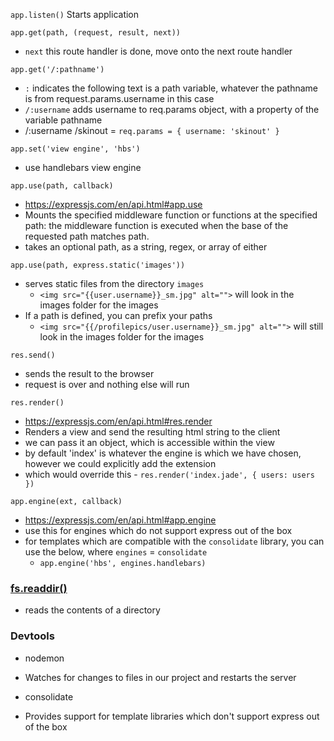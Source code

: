 
`app.listen()`
Starts application

`app.get(path, (request, result, next))`
* `next` this route handler is done, move onto the next route handler

`app.get('/:pathname')`
* `:` indicates the following text is a path variable, whatever the pathname is from request.params.username in this case
* `/:username` adds username to req.params object, with a property of the variable pathname
* /:username /skinout = `req.params = { username: 'skinout' }`

`app.set('view engine', 'hbs')`
* use handlebars view engine


`app.use(path, callback)`
* https://expressjs.com/en/api.html#app.use
* Mounts the specified middleware function or functions at the specified path: the middleware function is executed when the base of the requested path matches path.
* takes an optional path, as a string, regex, or array of either

`app.use(path, express.static('images'))`
* serves static files from the directory `images`
  * `<img src="{{user.username}}_sm.jpg" alt="">` will look in the images folder for the images
* If a path is defined, you can prefix your paths
  * `<img src="{{/profilepics/user.username}}_sm.jpg" alt="">` will still look in the images folder for the images

`res.send()`
* sends the result to the browser
* request is over and nothing else will run

`res.render()`
* https://expressjs.com/en/api.html#res.render
* Renders a view and send the resulting html string to the client
* we can pass it an object, which is accessible within the view
* by default 'index' is whatever the engine is which we have chosen, however we could explicitly add the extension
* which would override this - `res.render('index.jade', { users: users })`


`app.engine(ext, callback)`
* https://expressjs.com/en/api.html#app.engine
* use this for engines which do not support express out of the box
* for templates which are compatible with the `consolidate` library, you can use the below, where `engines` = `consolidate`
  * `app.engine('hbs', engines.handlebars)`


### [fs.readdir()](https://nodejs.org/api/fs.html#fs_fs_readdir_path_options_callback)
* reads the contents of a directory

### Devtools
* nodemon
 - Watches for changes to files in our project and restarts the server

 * consolidate
 - Provides support for template libraries which don't support express out of the box
